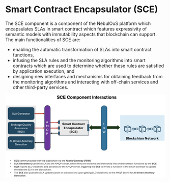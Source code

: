 # Smart Contract Encapsulator (SCE)
The SCE component is a component of the NebulOuS platform which encapsulates SLAs in smart contract which features expressivity of semantic models with immutability aspects that blockchain can support.
The main functionalities of SCE are:
- enabling the automatic transformation of SLAs into smart contract functions,
- infusing the SLA rules and the monitoring algorithms into smart contracts which are used to determine whether these rules are satisfied by application execution, and
- designing new interfaces and mechanisms for obtaining feedback from the monitoring algorithms and interacting with off-chain services and other third-party services.

![SCE Interactions](./docs/assets/images/sce-comp-int.png)
